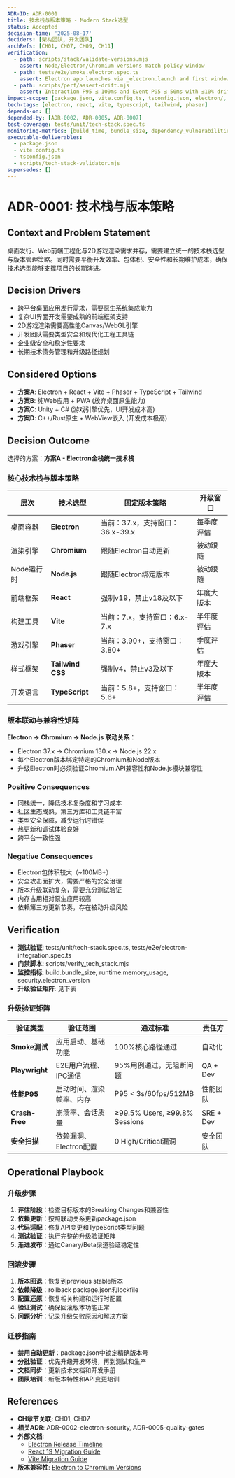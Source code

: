 ```yaml
---
ADR-ID: ADR-0001
title: 技术栈与版本策略 - Modern Stack选型
status: Accepted
decision-time: '2025-08-17'
deciders: [架构团队, 开发团队]
archRefs: [CH01, CH07, CH09, CH11]
verification:
  - path: scripts/stack/validate-versions.mjs
    assert: Node/Electron/Chromium versions match policy window
  - path: tests/e2e/smoke.electron.spec.ts
    assert: Electron app launches via _electron.launch and first window is visible
  - path: scripts/perf/assert-drift.mjs
    assert: Interaction P95 ≤ 100ms and Event P95 ≤ 50ms with ≤10% drift vs baseline
impact-scope: [package.json, vite.config.ts, tsconfig.json, electron/, src/]
tech-tags: [electron, react, vite, typescript, tailwind, phaser]
depends-on: []
depended-by: [ADR-0002, ADR-0005, ADR-0007]
test-coverage: tests/unit/tech-stack.spec.ts
monitoring-metrics: [build_time, bundle_size, dependency_vulnerabilities]
executable-deliverables:
  - package.json
  - vite.config.ts
  - tsconfig.json
  - scripts/tech-stack-validator.mjs
supersedes: []
---
```


# ADR-0001: 技术栈与版本策略

## Context and Problem Statement

桌面发行、Web前端工程化与2D游戏渲染需求并存，需要建立统一的技术栈选型与版本管理策略。同时需要平衡开发效率、包体积、安全性和长期维护成本，确保技术选型能够支撑项目的长期演进。

## Decision Drivers

- 跨平台桌面应用发行需求，需要原生系统集成能力
- 复杂UI界面开发需要成熟的前端框架支持
- 2D游戏渲染需要高性能Canvas/WebGL引擎
- 开发团队需要类型安全和现代化工程工具链
- 企业级安全和稳定性要求
- 长期技术债务管理和升级路径规划

## Considered Options

- **方案A**: Electron + React + Vite + Phaser + TypeScript + Tailwind
- **方案B**: 纯Web应用 + PWA (放弃桌面原生能力)
- **方案C**: Unity + C# (游戏引擎优先，UI开发成本高)
- **方案D**: C++/Rust原生 + WebView嵌入 (开发成本极高)

## Decision Outcome

选择的方案：**方案A - Electron全栈统一技术栈**

### 核心技术栈与版本策略

| 层次       | 技术选型         | 固定版本策略                    | 升级窗口   |
| ---------- | ---------------- | ------------------------------- | ---------- |
| 桌面容器   | **Electron**     | 当前：37.x，支持窗口：36.x-39.x | 每季度评估 |
| 渲染引擎   | **Chromium**     | 跟随Electron自动更新            | 被动跟随   |
| Node运行时 | **Node.js**      | 跟随Electron绑定版本            | 被动跟随   |
| 前端框架   | **React**        | 强制v19，禁止v18及以下          | 年度大版本 |
| 构建工具   | **Vite**         | 当前：7.x，支持窗口：6.x-7.x    | 半年度评估 |
| 游戏引擎   | **Phaser**       | 当前：3.90+，支持窗口：3.80+    | 季度评估   |
| 样式框架   | **Tailwind CSS** | 强制v4，禁止v3及以下            | 年度大版本 |
| 开发语言   | **TypeScript**   | 当前：5.8+，支持窗口：5.6+      | 半年度评估 |

### 版本联动与兼容性矩阵

**Electron → Chromium → Node.js 联动关系**：

- Electron 37.x → Chromium 130.x → Node.js 22.x
- 每个Electron版本绑定特定的Chromium和Node版本
- 升级Electron时必须验证Chromium API兼容性和Node.js模块兼容性

### Positive Consequences

- 同栈统一，降低技术复杂度和学习成本
- 社区生态成熟，第三方库和工具链丰富
- 类型安全保障，减少运行时错误
- 热更新和调试体验良好
- 跨平台一致性强

### Negative Consequences

- Electron包体积较大（~100MB+）
- 安全攻击面扩大，需要严格的安全治理
- 版本升级联动复杂，需要充分测试验证
- 内存占用相对原生应用较高
- 依赖第三方更新节奏，存在被动升级风险

## Verification

- **测试验证**: tests/unit/tech-stack.spec.ts, tests/e2e/electron-integration.spec.ts
- **门禁脚本**: scripts/verify_tech_stack.mjs
- **监控指标**: build.bundle_size, runtime.memory_usage, security.electron_version
- **升级验证矩阵**: 见下表

### 升级验证矩阵

| 验证类型       | 验证范围                 | 通过标准                      | 责任方    |
| -------------- | ------------------------ | ----------------------------- | --------- |
| **Smoke测试**  | 应用启动、基础功能       | 100%核心路径通过              | 自动化    |
| **Playwright** | E2E用户流程、IPC通信     | 95%用例通过，无阻断问题       | QA + Dev  |
| **性能P95**    | 启动时间、渲染帧率、内存 | P95 < 3s/60fps/512MB          | 性能团队  |
| **Crash-Free** | 崩溃率、会话质量         | ≥99.5% Users, ≥99.8% Sessions | SRE + Dev |
| **安全扫描**   | 依赖漏洞、Electron配置   | 0 High/Critical漏洞           | 安全团队  |

## Operational Playbook

### 升级步骤

1. **评估阶段**：检查目标版本的Breaking Changes和兼容性
2. **依赖更新**：按照联动关系更新package.json
3. **代码适配**：修复API变更和TypeScript类型问题
4. **测试验证**：执行完整的升级验证矩阵
5. **渐进发布**：通过Canary/Beta渠道验证稳定性

### 回滚步骤

1. **版本回退**：恢复到previous stable版本
2. **依赖降级**：rollback package.json和lockfile
3. **配置还原**：恢复相关构建和运行时配置
4. **验证测试**：确保回滚版本功能正常
5. **问题分析**：记录升级失败原因和解决方案

### 迁移指南

- **禁用自动更新**：package.json中锁定精确版本号
- **分批验证**：优先升级开发环境，再到测试和生产
- **文档同步**：更新技术文档和开发手册
- **团队培训**：新版本特性和API变更培训

## References

- **CH章节关联**: CH01, CH07
- **相关ADR**: ADR-0002-electron-security, ADR-0005-quality-gates
- **外部文档**:
  - [Electron Release Timeline](https://www.electronjs.org/docs/tutorial/releases)
  - [React 19 Migration Guide](https://react.dev/blog/2024/04/25/react-19)
  - [Vite Migration Guide](https://vite.dev/guide/migration.html)
- **版本兼容性**: [Electron to Chromium Versions](https://atom.io/download/electron/index.json)

